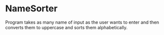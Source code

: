 # NameSorter
Program takes as many name of input as the user wants to enter and then converts them to uppercase and sorts them alphabetically.

